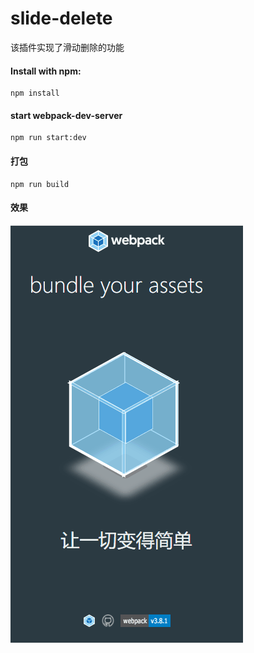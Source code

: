 # slide-delete
该插件实现了滑动删除的功能
#### Install with npm: 
    npm install
#### start webpack-dev-server
    npm run start:dev
#### 打包
    npm run build
#### 效果
![image](https://github.com/KuangPF/webpack-demo/blob/master/src/img/webpack-demo.gif) 